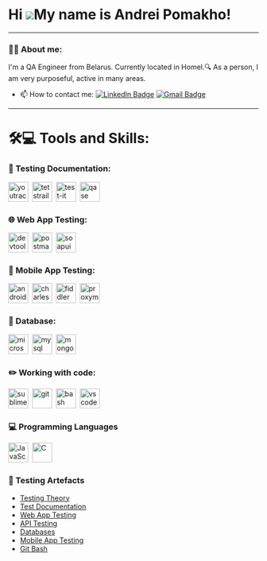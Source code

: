 # Hi ![](https://user-images.githubusercontent.com/18350557/176309783-0785949b-9127-417c-8b55-ab5a4333674e.gif)My name is Andrei Pomakho!

---

### 👨‍💻 About me:

I'm a QA Engineer from Belarus. Currently located in Homel.🔍 As a person, I am very purposeful, active in many areas.

- 📫 How to contact me: [![LinkedIn Badge](https://img.shields.io/badge/-@AndreyPomakho-blue?style=flat&logo=LinkedIn&logoColor=white)](https://www.linkedin.com/in/andreypomakho/) [![Gmail Badge](https://img.shields.io/badge/-Gmail-red?style=flat&logo=Gmail&logoColor=white)](mailto:whitespar2015@gmail.com)

---

# 🛠💻 Tools and Skills: 

### 📁 Testing Documentation:

<div>
  <img src="https://upload.wikimedia.org/wikipedia/commons/thumb/8/8d/YouTrack_Icon.svg/1024px-YouTrack_Icon.svg.png?20200803082248" title="youtrack" alt="youtrack" width="40" height="40"/>&nbsp
  <img src="https://codahosted.io/packs/21236/unversioned/assets/LOGO/ba1091c59bab89cd2fd0f289622731fe16113d7b00905abe64759c313a4b73b76c1b0426076ed76cb74752234c734131df46992d5b8b48fc13e264240e4f7119f736cfeb64df36ded54b5cbf6198b9cadedf18dd0cac5c7dbcd16e6336c29363cd1292ba" title="testrail" alt="tetstrail" width="40" height="40"/>&nbsp
  <img src="https://docs.testit.software/images/testit_logo_icon.png" title="test-it" alt="test-it" width="40" height="40"/>&nbsp
  <img src="https://luna1.co/eb0187.png" title="qase" alt="qase" width="40" height="40"/>&nbsp
</div>



### 🌐 Web App Testing:

<div>
  <img src="https://d33wubrfki0l68.cloudfront.net/38b5c953a4667366685d55db55d057c86db1fc54/a0fdc/static/acae6b24d940347661ca901ea07f47c1/chrome-dev-logo-icon.png" title="devtools" alt="devtools" width="40" height="40"/>&nbsp
  <img src="https://cdn.icon-icons.com/icons2/2389/PNG/512/postman_logo_icon_144970.png" title="postman" alt="postman" width="40" height="40"/>&nbsp
  <img src="https://static0.smartbear.co/smartbearbrand/media/images/home/soapui-icon.svg" title="soapui" alt="soapui" width="40" height="40"/>&nbsp
</div>



### 📱 Mobile App Testing:

<div>
  <img src="https://cdn.jsdelivr.net/gh/devicons/devicon/icons/androidstudio/androidstudio-original.svg" title="android-studio" alt="android-studio" width="40" height="40"/>&nbsp
  <img src="https://cdn.icon-icons.com/icons2/3053/PNG/512/charles_proxy_macos_bigsur_icon_190302.png" title="charles-proxy" alt="charles-proxy" width="40" height="40"/>&nbsp
  <img src="https://www.megaleechers.com/storage/Fiddler-Everywhere-Icon.png" title="fiddler" alt="fiddler" width="40" height="40"/>&nbsp
  <img src="https://pbs.twimg.com/profile_images/1589614420766126080/slAIVDtr_400x400.jpg" title="proxyman" alt="proxyman" width="40" height="40"/>&nbsp
</div>




### 💾 Database:

<div>
  <img src="https://796c21.p3cdn2.secureserver.net/wp-content/uploads/2018/10/SQL-Server-Logo.jpg?time=1693005091" title="microsoft sql server" alt="microsoft sql server" width="40" height="40"/>&nbsp
  <img src="https://cdn.jsdelivr.net/gh/devicons/devicon/icons/mysql/mysql-original.svg" title="mysql" alt="mysql" width="40" height="40"/>&nbsp
  <img src="https://cdn.jsdelivr.net/gh/devicons/devicon/icons/mongodb/mongodb-original.svg" title="mongodb" alt="mongodb" width="40" height="40"/>&nbsp
</div>



### ✏️ Working with code:

<div>
  <img src="https://www.svgrepo.com/show/452109/sublime-text.svg" title="sublime-text" alt="sublime-text" width="40" height="40"/>&nbsp
  <img src="https://cdn.jsdelivr.net/gh/devicons/devicon/icons/git/git-original.svg" title="git" alt="git" width="40" height="40"/>&nbsp
  <img src="https://upload.wikimedia.org/wikipedia/commons/thumb/4/4b/Bash_Logo_Colored.svg/1024px-Bash_Logo_Colored.svg.png?20180723054350" title="bash" alt="bash" width="40" height="40"/>&nbsp
  <img src="https://cdn.jsdelivr.net/gh/devicons/devicon/icons/vscode/vscode-original.svg" title="vscode" alt="vscode" width="40" height="40"/>&nbsp
  
</div>



### 💻 Programming Languages

  <div>
    <img src="https://upload.wikimedia.org/wikipedia/commons/thumb/6/6a/JavaScript-logo.png/640px-JavaScript-logo.png" title="JavaScript" alt="JavaScript" width="40" height="40"/>&nbsp
    <img src="https://upload.wikimedia.org/wikipedia/commons/1/19/C_Logo.png" title="C" alt="C" width="40" height="40"/>&nbsp
  </div>

### 📁 Testing Artefacts

 - [Testing Theory](https://github.com/AndreiPamakha/Testing_Theory)
 - [Test Documentation](https://github.com/AndreiPamakha/Test_Documentation)
 - [Web App Testing](https://github.com/AndreiPamakha/WebAppTesting)
 - [API Testing](https://github.com/AndreiPamakha/API_Testing)
 - [Databases](https://github.com/AndreiPamakha/DataBases)
 - [Mobile App Testing](https://github.com/AndreiPamakha/MobileAppTesting)
 - [Git Bash](https://github.com/AndreiPamakha/Bash)

  
